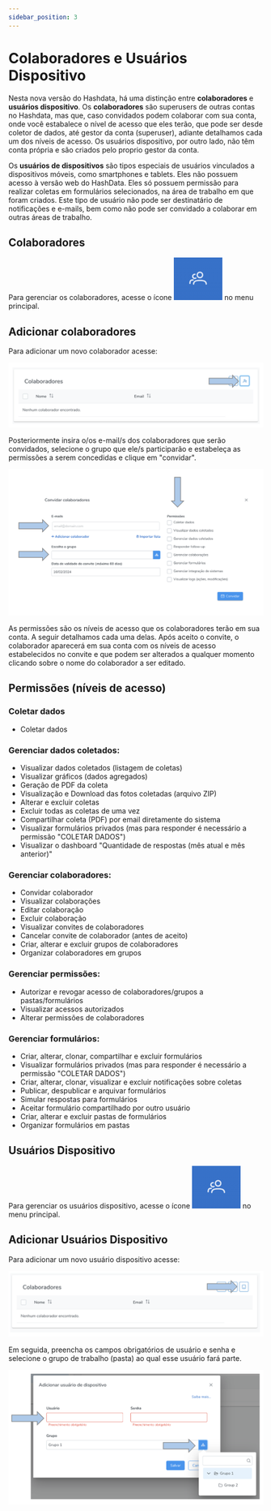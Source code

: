 ```yaml
---
sidebar_position: 3
---
```


# Colaboradores e Usuários Dispositivo

Nesta nova versão do Hashdata, há uma distinção entre **colaboradores** e **usuários dispositivo**. Os **colaboradores** são superusers de outras contas no Hashdata, mas que, caso convidados podem colaborar com sua conta, onde você estabalece o nível de acesso que eles terão, que pode ser desde coletor de dados, até gestor da conta (superuser), adiante detalhamos cada um dos níveis de acesso. Os usuários dispositivo, por outro lado, não têm conta própria e são criados pelo proprio gestor da conta. 

Os **usuários de dispositivos** são tipos especiais de usuários vinculados a dispositivos móveis, como smartphones e tablets. Eles não possuem acesso à versão web do HashData.
Eles só possuem permissão para realizar coletas em formulários selecionados, na área de trabalho em que foram criados. Este tipo de usuário não pode ser destinatário de notificações e e-mails, bem como não pode ser convidado a colaborar em outras áreas de trabalho.

## Colaboradores

Para gerenciar os colaboradores, acesse o ícone ![icon-collaborators](./images/icon-collaborators.png) no menu principal.

## Adicionar colaboradores

Para adicionar um novo colaborador acesse:

![collab](./images/collab.png)

Posteriormente insira o/os e-mail/s dos colaboradores que serão convidados, selecione o grupo que ele/s participarão e estabeleça as permissões a serem concedidas e clique em "convidar".

![invitation](./images/invite-collaborators.png)

As permissões são os níveis de acesso que os colaboradores terão em sua conta. A seguir detalhamos cada uma delas. Após aceito o convite, o colaborador aparecerá em sua conta com os níveis de acesso estabelecidos no convite e que podem ser alterados a qualquer momento clicando sobre o nome do colaborador a ser editado.

## Permissões (níveis de acesso)

### Coletar dados
- Coletar dados

### Gerenciar dados coletados:
  - Visualizar dados coletados (listagem de coletas)
  - Visualizar gráficos (dados agregados)
  - Geração de PDF da coleta
  - Visualização e Download das fotos coletadas (arquivo ZIP)
  - Alterar e excluir coletas
  - Excluir todas as coletas de uma vez
  - Compartilhar coleta (PDF) por email diretamente do sistema
  - Visualizar formulários privados (mas para responder é necessário a permissão "COLETAR DADOS")
  - Visualizar o dashboard "Quantidade de respostas (mês atual e mês anterior)"

### Gerenciar colaboradores:
  - Convidar colaborador
  - Visualizar colaborações
  - Editar colaboração
  - Excluir colaboração
  - Visualizar convites de colaboradores
  - Cancelar convite de colaborador (antes de aceito)
  - Criar, alterar e excluir grupos de colaboradores
  - Organizar colaboradores em grupos

### Gerenciar permissões:
  - Autorizar e revogar acesso de colaboradores/grupos a pastas/formulários
  - Visualizar acessos autorizados
  - Alterar permissões de colaboradores

### Gerenciar formulários:
  - Criar, alterar, clonar, compartilhar e excluir formulários
  - Visualizar formulários privados (mas para responder é necessário a permissão "COLETAR DADOS")
  - Criar, alterar, clonar, visualizar e excluir notificações sobre coletas
  - Publicar, despublicar e arquivar formulários
  - Simular respostas para formulários
  - Aceitar formulário compartilhado por outro usuário
  - Criar, alterar e excluir pastas de formulários
  - Organizar formulários em pastas

## Usuários Dispositivo

Para gerenciar os usuários dispositivo, acesse o ícone ![icon-collaborators](./images/icon-collaborators.png) no menu principal.

## Adicionar Usuários Dispositivo

Para adicionar um novo usuário dispositivo acesse:

![device-user](./images/d-user-1.png)

Em seguida, preencha os campos obrigatórios de usuário e senha e selecione o grupo de trabalho (pasta) ao qual esse usuário fará parte.

![device-user](./images/d-user-2.png)